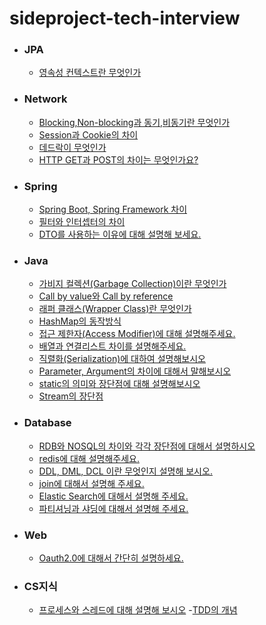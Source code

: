 # sideproject-tech-interview

- ### JPA
   
   - [영속성 컨텍스트란 무엇인가](https://github.com/jinhyoje/sideproject-tech-interview/blob/main/JPA/%EC%98%81%EC%86%8D%EC%84%B1%20%EC%BB%A8%ED%85%8D%EC%8A%A4%ED%8A%B8%EB%9E%80%20%EB%AC%B4%EC%97%87%EC%9D%B8%EA%B0%80.md) 

- ### Network

  - [Blocking,Non-blocking과 동기,비동기란 무엇인가](https://github.com/Oh-Myeongjae/sideproject-tech-interview/blob/main/Network/Blocking%2CNon-blocking%EA%B3%BC%20%EB%8F%99%EA%B8%B0%2C%EB%B9%84%EB%8F%99%EA%B8%B0%EB%9E%80%20%EB%AC%B4%EC%97%87%EC%9D%B8%EA%B0%80.md)
  - [Session과 Cookie의 차이](https://github.com/jinhyoje/sideproject-tech-interview/blob/main/Network/Session%EA%B3%BC%20Cookie%EC%9D%98%20%EC%B0%A8%EC%9D%B4.md)
  - [데드락이 무엇인가](https://github.com/jinhyoje/sideproject-tech-interview/blob/main/Network/%EB%8D%B0%EB%93%9C%EB%9D%BD%EC%9D%B4%20%EB%AC%B4%EC%97%87%EC%9D%B4%EA%B3%A0%2C%20%ED%95%B4%EA%B2%B0%EB%B0%A9%EB%B2%95.md)
  - [HTTP GET과 POST의 차이는 무엇인가요?](https://github.com/Oh-Myeongjae/sideproject-tech-interview/blob/main/Network/HTTP%20GET%EA%B3%BC%20POST%EC%9D%98%20%EC%B0%A8%EC%9D%B4%EB%8A%94%20%EB%AC%B4%EC%97%87%EC%9D%B8%EA%B0%80%EC%9A%94.md)

- ### Spring

  - [Spring Boot, Spring Framework 차이](https://github.com/jinhyoje/sideproject-tech-interview/blob/main/Spring/Spring%20Boot%2C%20Spring%20Framework%20%EC%B0%A8%EC%9D%B4.md)
  - [필터와 인터셉터의 차이](https://github.com/jinhyoje/sideproject-tech-interview/blob/main/Spring/%ED%95%84%ED%84%B0(Filter)%20vs%20%EC%9D%B8%ED%84%B0%EC%85%89%ED%84%B0(Interceptor)%20%EC%B0%A8%EC%9D%B4.md)
  - [DTO를 사용하는 이유에 대해 설명해 보세요.](https://github.com/jinhyoje/sideproject-tech-interview/blob/main/Spring/DTO%EB%A5%BC%20%EC%82%AC%EC%9A%A9%ED%95%98%EB%8A%94%20%EC%9D%B4%EC%9C%A0%EC%97%90%20%EB%8C%80%ED%95%B4%20%EC%84%A4%EB%AA%85%ED%95%B4%20%EB%B3%B4%EC%84%B8%EC%9A%94.md)

- ### Java

  - [가비지 컬렉션(Garbage Collection)이란 무엇인가](https://github.com/Oh-Myeongjae/sideproject-tech-interview/blob/main/Java/Garbage%20Collection%EC%9D%B4%EB%9E%80%20%EB%AC%B4%EC%97%87%EC%9D%B8%EA%B0%80.md)
  - [Call by value와 Call by reference](https://github.com/Oh-Myeongjae/sideproject-tech-interview/blob/main/Java/Call%20by%20value%EC%99%80%20Call%20by%20reference.md)
  - [래퍼 클래스(Wrapper Class)란 무엇인가](https://github.com/jinhyoje/sideproject-tech-interview/blob/main/Java/Wrapper%20Class%EB%9E%80%20%EB%AC%B4%EC%97%87%EC%9D%B8%EA%B0%80.md)
  - [HashMap의 동작방식](https://github.com/jinhyoje/sideproject-tech-interview/blob/main/Java/HashMap%20%EB%8F%99%EC%9E%91%EB%B0%A9%EC%8B%9D.md)
  - [접근 제한자(Access Modifier)에 대해 설명해주세요.](https://github.com/jinhyoje/sideproject-tech-interview/blob/main/Java/%EC%A0%91%EA%B7%BC%20%EC%A0%9C%ED%95%9C%EC%9E%90(Access%20Modifier).md)
  - [배열과 연결리스트 차이를 설명해주세요.](https://github.com/Oh-Myeongjae/sideproject-tech-interview/blob/main/Java/%EB%B0%B0%EC%97%B4%EA%B3%BC%20%EC%97%B0%EA%B2%B0%EB%A6%AC%EC%8A%A4%ED%8A%B8%20%EC%B0%A8%EC%9D%B4%EB%A5%BC%20%EC%84%A4%EB%AA%85%ED%95%B4%EC%A3%BC%EC%84%B8%EC%9A%94.md)
  - [직렬화(Serialization)에 대하여 설명해보시오](https://github.com/Oh-Myeongjae/sideproject-tech-interview/blob/main/Java/%EC%A7%81%EB%A0%AC%ED%99%94(Serialization)%EC%97%90%20%EB%8C%80%ED%95%98%EC%97%AC%20%EC%84%A4%EB%AA%85%ED%95%B4%EB%B3%B4%EC%8B%9C%EC%98%A4.md)
  - [Parameter, Argument의 차이에 대해서 말해보시오](https://github.com/Oh-Myeongjae/sideproject-tech-interview/blob/main/Java/Parameter%2C%20Argument%EC%9D%98%20%EC%B0%A8%EC%9D%B4%EC%97%90%20%EB%8C%80%ED%95%B4%EC%84%9C%20%EB%A7%90%ED%95%B4%EB%B3%B4%EC%8B%9C%EC%98%A4.md)
  - [static의 의미와 장단점에 대해 설명해보시오](https://github.com/Oh-Myeongjae/sideproject-tech-interview/blob/main/Java/static%EC%9D%98%20%EC%9D%98%EB%AF%B8%EC%99%80%20%EC%9E%A5%EB%8B%A8%EC%A0%90%EC%97%90%20%EB%8C%80%ED%95%B4%20%EC%84%A4%EB%AA%85%ED%95%B4%EB%B3%B4%EC%8B%9C%EC%98%A4.md)
   - [Stream의 장단점](https://github.com/jinhyoje/sideproject-tech-interview/blob/main/Java/Stream%EC%9D%98%20%EC%9E%A5%EC%A0%90%EA%B3%BC%20%EB%8B%A8%EC%A0%90.md)

  
- ### Database
  
  - [RDB와 NOSQL의 차이와 각각 장단점에 대해서 설명하시오](https://github.com/Oh-Myeongjae/sideproject-tech-interview/blob/main/database/RDB%EC%99%80%20NOSQL%EC%9D%98%20%EC%B0%A8%EC%9D%B4%EC%99%80%20%EA%B0%81%EA%B0%81%20%EC%9E%A5%EB%8B%A8%EC%A0%90%EC%97%90%20%EB%8C%80%ED%95%B4%EC%84%9C%20%EC%84%A4%EB%AA%85%ED%95%98%EC%8B%9C%EC%98%A4.md)
  - [redis에 대해 설명해주세요.](https://github.com/Oh-Myeongjae/sideproject-tech-interview/blob/main/DataBase/redis%EC%97%90%20%EB%8C%80%ED%95%B4%20%EC%84%A4%EB%AA%85%ED%95%B4%EC%A3%BC%EC%84%B8%EC%9A%94.md)
  - [DDL, DML, DCL 이란 무엇인지 설명해 보시오.](https://github.com/Oh-Myeongjae/sideproject-tech-interview/blob/main/DataBase/DDL%2C%20DML%2C%20DCL%20%EC%9D%B4%EB%9E%80%20%EB%AC%B4%EC%97%87%EC%9D%B8%EC%A7%80%20%EC%84%A4%EB%AA%85%ED%95%B4%20%EB%B3%B4%EC%8B%9C%EC%98%A4.)
   - [join에 대해서 설명해 주세요.](https://github.com/Oh-Myeongjae/sideproject-tech-interview/blob/main/DataBase/join%EC%97%90%20%EB%8C%80%ED%95%B4%EC%84%9C%20%EC%84%A4%EB%AA%85%ED%95%B4%20%EC%A3%BC%EC%84%B8%EC%9A%94.md)
   - [Elastic Search에 대해서 설명해 주세요.](https://github.com/Oh-Myeongjae/sideproject-tech-interview/blob/main/DataBase/Elastic%20Search.md)
   - [파티셔닝과 샤딩에 대해서 설명해 주세요.](https://github.com/Oh-Myeongjae/sideproject-tech-interview/blob/main/DataBase/%ED%8C%8C%ED%8B%B0%EC%85%94%EB%8B%9D%EA%B3%BC%20%EC%83%A4%EB%94%A9%EC%97%90%20%EB%8C%80%ED%95%B4%EC%84%9C%20%EC%84%A4%EB%AA%85%ED%95%B4%20%EC%A3%BC%EC%84%B8%EC%9A%94.md)   
   
- ### Web
  - [Oauth2.0에 대해서 간단히 설명하세요.](https://github.com/jinhyoje/sideproject-tech-interview/blob/main/Web/Oauth2.0.md)
- ### CS지식
  - [프로세스와 스레드에 대해 설명해 보시오](https://github.com/Oh-Myeongjae/sideproject-tech-interview/blob/main/CS%EC%A7%80%EC%8B%9D/%ED%94%84%EB%A1%9C%EC%84%B8%EC%8A%A4%EC%99%80%20%EC%8A%A4%EB%A0%88%EB%93%9C%EC%97%90%20%EB%8C%80%ED%95%B4%20%EC%84%A4%EB%AA%85%ED%95%B4%20%EB%B3%B4%EC%8B%9C%EC%98%A4.md)
  -[TDD의 개념](https://github.com/jinhyoje/sideproject-tech-interview/blob/main/CS%EC%A7%80%EC%8B%9D/TDD%EC%9D%98%20%EA%B0%9C%EB%85%90.md)
